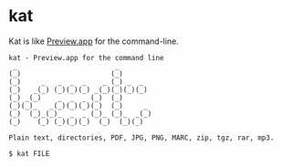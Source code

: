 kat
===

Kat is like [Preview.app](https://en.wikipedia.org/wiki/Preview_(macOS)) for the command-line.

```
kat - Preview.app for the command line
 _                        _
(_)                      (_)
(_)     _   _  _  _    _ (_) _  _
(_)   _(_) (_)(_)(_) _(_)(_)(_)(_)
(_) _(_)    _  _  _ (_)  (_)
(_)(_)_   _(_)(_)(_)(_)  (_)     _
(_)  (_)_(_)_  _  _ (_)_ (_)_  _(_)
(_)    (_) (_)(_)(_)  (_)  (_)(_)

Plain text, directories, PDF, JPG, PNG, MARC, zip, tgz, rar, mp3.

$ kat FILE
```
